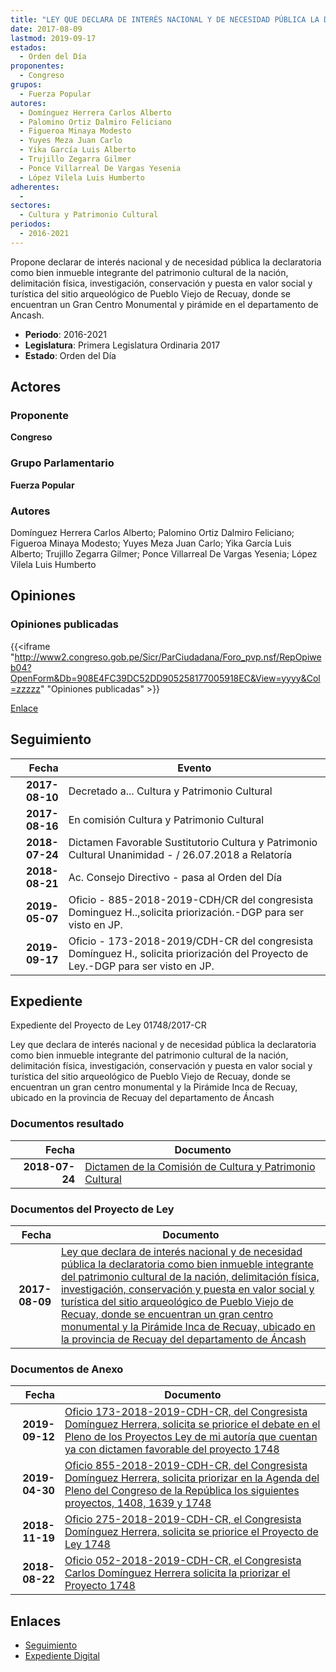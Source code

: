 ```yaml
---
title: "LEY QUE DECLARA DE INTERÉS NACIONAL Y DE NECESIDAD PÚBLICA LA DECLARATORIA COMO BIEN INMUEBLE INTEGRANTE DEL PATRIMONIO CULTURAL DE LA NACIÓN, DEL SITIO ARQUEOLÓGICO DE PUEBLO VIEJO DE RECUAY, DONDE SE ENCUENTRAN UN GRAN CENTRO MONUMENTAL Y PIRÁMIDE INCA DE RECUAY EN EL DEPARTAMENTO DE ANCASH,"
date: 2017-08-09
lastmod: 2019-09-17
estados: 
  - Orden del Día
proponentes: 
  - Congreso
grupos: 
  - Fuerza Popular
autores: 
  - Domínguez Herrera Carlos Alberto
  - Palomino Ortiz Dalmiro Feliciano
  - Figueroa Minaya Modesto
  - Yuyes Meza Juan Carlo
  - Yika García Luis Alberto
  - Trujillo Zegarra Gilmer
  - Ponce Villarreal De Vargas Yesenia
  - López Vilela Luis Humberto
adherentes: 
  - 
sectores: 
  - Cultura y Patrimonio Cultural
periodos: 
  - 2016-2021
---
```


Propone declarar de interés nacional y de necesidad pública la declaratoria como bien inmueble integrante del patrimonio cultural de la nación, delimitación física, investigación, conservación y puesta en valor social y turística del sitio arqueológico de Pueblo Viejo de Recuay, donde se encuentran un Gran Centro Monumental y pirámide en el departamento de Ancash.

- **Periodo**: 2016-2021
- **Legislatura**: Primera Legislatura Ordinaria 2017
- **Estado**: Orden del Día

## Actores

### Proponente

**Congreso**

### Grupo Parlamentario

**Fuerza Popular**

### Autores

Domínguez Herrera Carlos Alberto; Palomino Ortiz Dalmiro Feliciano; Figueroa Minaya Modesto; Yuyes Meza Juan Carlo; Yika García Luis Alberto; Trujillo Zegarra Gilmer; Ponce Villarreal De Vargas Yesenia; López Vilela Luis Humberto


## Opiniones

### Opiniones publicadas

{{<iframe "http://www2.congreso.gob.pe/Sicr/ParCiudadana/Foro_pvp.nsf/RepOpiweb04?OpenForm&Db=908E4FC39DC52DD905258177005918EC&View=yyyy&Col=zzzzz" "Opiniones publicadas" >}}

[Enlace](http://www2.congreso.gob.pe/Sicr/ParCiudadana/Foro_pvp.nsf/RepOpiweb04?OpenForm&Db=908E4FC39DC52DD905258177005918EC&View=yyyy&Col=zzzzz)

## Seguimiento

| Fecha | Evento |
|------:|--------|
| **2017-08-10** | Decretado a... Cultura y Patrimonio Cultural|
| **2017-08-16** | En comisión Cultura y Patrimonio Cultural|
| **2018-07-24** | Dictamen Favorable Sustitutorio Cultura y Patrimonio Cultural Unanimidad - / 26.07.2018 a Relatoría|
| **2018-08-21** | Ac. Consejo Directivo - pasa al Orden del Día|
| **2019-05-07** | Oficio - 885-2018-2019-CDH/CR del congresista Dominguez H..,solicita priorización.-DGP para ser visto en JP.|
| **2019-09-17** | Oficio - 173-2018-2019/CDH-CR del congresista Domínguez H., solicita priorización del Proyecto de Ley.-DGP para ser visto en JP.|


## Expediente

Expediente del Proyecto de Ley 01748/2017-CR

Ley que declara de interés nacional y de necesidad pública la declaratoria como bien inmueble integrante del patrimonio cultural de la nación, delimitación física, investigación, conservación y puesta en valor social y turística del sitio arqueológico de Pueblo Viejo de Recuay, donde se encuentran un gran centro monumental y la Pirámide Inca de Recuay, ubicado en la provincia de Recuay del departamento de Áncash


### Documentos resultado

| Fecha | Documento |
|------:|--------|
| **2018-07-24** | [Dictamen de la Comisión de Cultura y Patrimonio Cultural](http://www.leyes.congreso.gob.pe/Documentos/2016_2021/Dictamenes/Proyectos_de_Ley/01748DC05MAY20180724.pdf) |

### Documentos del Proyecto de Ley

| Fecha | Documento |
|------:|--------|
| **2017-08-09** | [Ley que declara de interés nacional y de necesidad pública la declaratoria como bien inmueble integrante del patrimonio cultural de la nación, delimitación física, investigación, conservación y puesta en valor social y turística del sitio arqueológico de Pueblo Viejo de Recuay, donde se encuentran un gran centro monumental y la Pirámide Inca de Recuay, ubicado en la provincia de Recuay del departamento de Áncash](http://www.leyes.congreso.gob.pe/Documentos/2016_2021/Proyectos_de_Ley_y_de_Resoluciones_Legislativas/PL0174820170809.pdf) |

### Documentos de Anexo

| Fecha | Documento |
|------:|--------|
| **2019-09-12** | [Oficio 173-2018-2019-CDH-CR, del Congresista Domínguez Herrera, solicita se priorice el debate en el Pleno de los Proyectos Ley de mi autoría que cuentan ya con dictamen favorable del proyecto 1748](http://www.leyes.congreso.gob.pe/Documentos/2016_2021/Oficios/Congresistas/OFICIO-173-2018-2019-CDH-CR.pdf) |
| **2019-04-30** | [Oficio 855-2018-2019-CDH-CR, del Congresista Domínguez Herrera, solicita priorizar en la Agenda del Pleno del Congreso de la República los siguientes proyectos, 1408, 1639 y 1748](http://www.leyes.congreso.gob.pe/Documentos/2016_2021/Oficios/Congresistas/OFICIO-855-2018-2019-CDH-CR.pdf) |
| **2018-11-19** | [Oficio 275-2018-2019-CDH-CR, el Congresista Domínguez Herrera, solicita se priorice el Proyecto de Ley 1748](http://www.leyes.congreso.gob.pe/Documentos/2016_2021/Oficios/Congresistas/OFICIO-275-2018-2019-CDH-CR.pdf) |
| **2018-08-22** | [Oficio 052-2018-2019-CDH-CR, el Congresista Carlos Domínguez Herrera solicita la priorizar el Proyecto 1748](http://www.leyes.congreso.gob.pe/Documentos/2016_2021/Oficios/Congresistas/OFICIO-052-2018-2019-CDH-CR.pdf) |

## Enlaces 

- [Seguimiento](http://www2.congreso.gob.pehttp://www2.congreso.gob.pe/Sicr/TraDocEstProc/CLProLey2016.nsf/f7fff46988ca05b1052578e100829cc7/2168417f7dfdc10b0525817700594f43?OpenDocument)
- [Expediente Digital](http://www2.congreso.gob.pehttp://www2.congreso.gob.pe/Sicr/TraDocEstProc/CLProLey2016.nsf/f7fff46988ca05b1052578e100829cc7/2168417f7dfdc10b0525817700594f43?OpenDocument&Click=05257FB7005EB655.eb71d0cf91d8294e05256cdf006b5706/$Body/0.1C6C)
